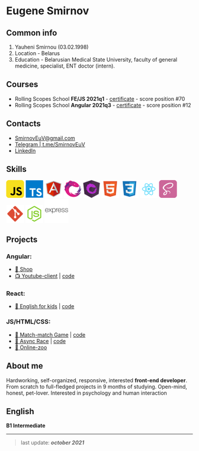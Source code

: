 # Eugene Smirnov

## Common info

1. Yauheni Smirnou (03.02.1998)
2. Location - Belarus
3. Education - Belarusian Medical State University, faculty of general medicine, specialist, ENT doctor (intern).

## Courses

- Rolling Scopes School **FE/JS 2021q1** - [certificate](https://app.rs.school/certificate/lzvcxj6w) - score position #70
- Rolling Scopes School **Angular 2021q3** - [certificate](https://app.rs.school/certificate/eyttcgz3) - score position #12

## Contacts

- SmirnovEuV@gmail.com
- [Telegram | t.me/SmirnovEuV](https://t.me/SmirnovEuV)
- [LinkedIn](https://www.linkedin.com/in/eugene-smirnov-35363120b/)

## Skills

![Javascipt](./icons/js.png)
![Typescript](./icons/ts.png)
![Angular](./icons/angular.png)
![RxJS](./icons/rxjs.png)
![NgRX](./icons/ngrx.png)
![HTML5](./icons/html.png)
![CSS3](./icons/css.png)
![React](./icons/react.png)
![SASS](./icons/sass.png)
![Git](./icons/git.png)
![NodeJS](./icons/node.png)
![expressJS](./icons/express.png)

## Projects

### Angular:

- [🛒 Shop](https://github.com/Eugene-Smirnov/angular-shop/pull/1)
- [📺 Youtube-client](https://eugene-smirnov-youtube-client.netlify.app/) | [code](https://github.com/Eugene-Smirnov/youtube-client/tree/ngrx)

### React:

- [📕 English for kids](https://eugene-smirnov-english-for-kids.netlify.app/) | [code](https://github.com/Eugene-Smirnov/RSS-JS-FE-2021q1/tree/english-for-kids-admin)

### JS/HTML/CSS:

- [🎴 Match-match Game](https://eugene-smirnov-match-match.netlify.app/) | [code](https://github.com/Eugene-Smirnov/RSS-JS-FE-2021q1/tree/match-match)
- [🚗 Async Race](https://eugene-smirnov-async-race.netlify.app/) | [code](https://github.com/Eugene-Smirnov/RSS-JS-FE-2021q1/tree/async-race)
- [🐼 Online-zoo](https://rolling-scopes-school.github.io/eugene-smirnov-JSFE2021Q1/online-zoo/pages/landing/)

## About me

Hardworking, self-organized, responsive, interested **front-end developer**. From scratch to full-fledged projects in 9 months of studying. Open-mind, honest, pet-lover. Interested in psychology and human interaction

## English

**B1 Intermediate**

---

> last update: **_october 2021_**
